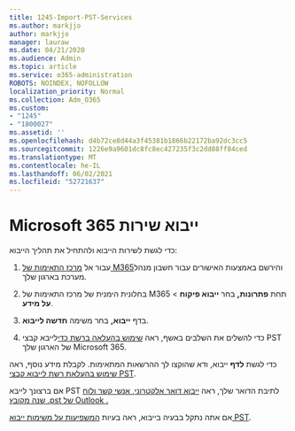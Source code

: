 ```yaml
---
title: 1245-Import-PST-Services
ms.author: markjjo
author: markjjo
manager: lauraw
ms.date: 04/21/2020
ms.audience: Admin
ms.topic: article
ms.service: o365-administration
ROBOTS: NOINDEX, NOFOLLOW
localization_priority: Normal
ms.collection: Adm_O365
ms.custom:
- "1245"
- "1800027"
ms.assetid: ''
ms.openlocfilehash: d4b72ce8d44a3f45381b1866b22172ba92dc3cc5
ms.sourcegitcommit: 1226e9a9601dc8fc8ec427235f3c2dd88ff84ced
ms.translationtype: MT
ms.contentlocale: he-IL
ms.lasthandoff: 06/02/2021
ms.locfileid: "52721637"
---
```

# <a name="microsoft-365-import-service"></a>Microsoft 365 ייבוא שירות

כדי לגשת לשירות הייבוא ולהתחיל את תהליך הייבוא:

1. עבור אל [מרכז התאימות של M365](https://compliance.microsoft.com/)והירשם באמצעות האישורים עבור חשבון מנהל מערכת בארגון שלך.

1. בחלונית הימנית של מרכז התאימות של M365 תחת **פתרונות,** בחר **ייבוא פיקוח**  >  **על מידע**.

1. בדף **ייבוא,** בחר משימה **חדשה לייבוא**.

1. כדי להשלים את השלבים באשף, ראה [שימוש בהעלאה ברשת כדי](/compliance/use-network-upload-to-import-pst-files)לייבא קבצי PST של הארגון שלך Microsoft 365.

כדי לגשת **לדף** ייבוא, ודא שהוקצו לך ההרשאות המתאימות. לקבלת מידע נוסף, ראה [שימוש בהעלאת רשת לייבוא קבצי PST](/microsoft-365/compliance/importing-pst-files-to-office-365#using-network-upload-to-import-pst-files).

אם ברצונך לייבא PST לתיבת הדואר שלך, ראה [ייבוא דואר אלקטרוני, אנשי קשר ולוח שנה מקובץ .pst של Outlook .](https://support.office.com/article/import-email-contacts-and-calendar-from-an-outlook-pst-file-431a8e9a-f99f-4d5f-ae48-ded54b3440ac)

אם אתה נתקל בבעיה בייבוא, ראה בעיות [המשפיעות על משימות ייבוא PST](/office365/troubleshoot/pst-import-service/issues-with-pst-import-job).

